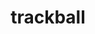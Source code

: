 ---
layout: objects
title: trackball
emoji: trackball
permalink: 🖲.html
image: assets/img/3moji/trackball.png
---
